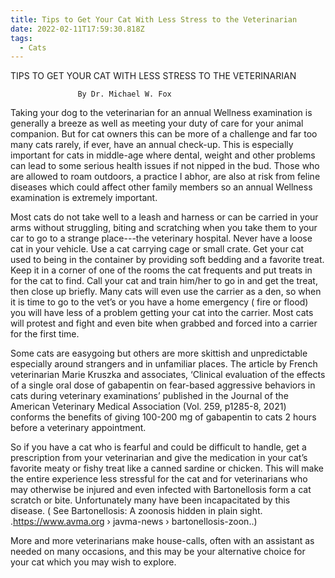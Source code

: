 ```yaml
---
title: Tips to Get Your Cat With Less Stress to the Veterinarian
date: 2022-02-11T17:59:30.818Z
tags:
  - Cats
---
```

TIPS TO GET YOUR CAT WITH LESS STRESS TO THE VETERINARIAN


                   By Dr. Michael W. Fox 

Taking your dog to the veterinarian for an annual Wellness examination is generally a breeze as well as meeting your duty of care for your animal companion. But for cat owners this can be more of a challenge and far too many cats rarely, if ever, have an annual check-up. This is especially important for cats in middle-age where dental, weight and other problems can lead to some serious health issues if not nipped in the bud. Those who are allowed to roam outdoors, a practice I abhor, are also at risk from feline diseases which could affect other family members so an annual Wellness examination is extremely important.


Most cats do not take well to a leash and harness or can be carried in your arms without struggling, biting and scratching when you take them to your car to go to a strange place---the veterinary hospital. Never have a loose cat in your vehicle. Use a cat carrying cage or small crate. Get your cat used to being in the container by providing soft bedding and a favorite treat. Keep it in a corner of one of the rooms the cat frequents and put treats in for the cat to find. Call your cat and train him/her to go in and get the treat, then close up briefly. Many cats will even use the carrier as a den, so when it is time to go to the vet’s or you have a home emergency ( fire or flood) you will have less of a problem getting your cat into the carrier. Most cats will protest and fight and even bite when grabbed and forced into a carrier for the first time.


Some cats are easygoing but others are more skittish and unpredictable especially around strangers and in unfamiliar places. The article by French veterinarian Marie Kruszka and associates, ‘Clinical evaluation of the effects of a single oral dose of gabapentin on fear-based aggressive behaviors in cats during veterinary examinations’ published in the Journal of the American Veterinary Medical Association (Vol. 259, p1285-8, 2021) conforms the benefits of giving 100-200 mg of gabapentin to cats 2 hours before a veterinary appointment.


So if you have a cat who is fearful and could be difficult to handle, get a prescription from your veterinarian and give the medication in your cat’s favorite meaty or fishy treat like a canned sardine or chicken. This will make the entire experience less stressful for the cat and for veterinarians who may otherwise be injured and even infected with Bartonellosis form a cat scratch or bite. Unfortunately many have been incapacitated by this disease. ( See 
Bartonellosis: A zoonosis hidden in plain sight. .https://www.avma.org › javma-news › bartonellosis-zoon..)

More and more veterinarians make house-calls, often with an assistant as needed on many occasions, and this may be your alternative choice for your cat which you may wish to explore.

